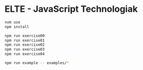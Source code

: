 # **ELTE - JavaScript Technologiak**

```bash
nvm use
npm install

npm run exercise00
npm run exercise01
npm run exercise02
npm run exercise03
npm run exercise04

npm run example -- examples/*
```